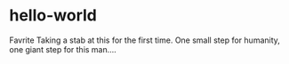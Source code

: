 # hello-world
Favrite
Taking a stab at this for the first time. One small step for humanity, one giant step for this man....
